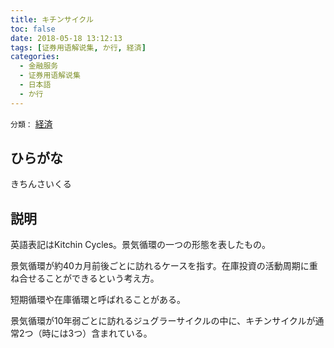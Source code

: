 ```yaml
---
title: キチンサイクル
toc: false
date: 2018-05-18 13:12:13
tags: [证券用语解说集, か行, 経済]
categories:
  - 金融服务
  - 证券用语解说集
  - 日本語
  - か行
---
```


`分類：` [経済](/tags/経済/)

## ひらがな

きちんさいくる

## 説明

英語表記はKitchin Cycles。景気循環の一つの形態を表したもの。

景気循環が約40カ月前後ごとに訪れるケースを指す。在庫投資の活動周期に重ね合せることができるという考え方。

短期循環や在庫循環と呼ばれることがある。

景気循環が10年弱ごとに訪れるジュグラーサイクルの中に、キチンサイクルが通常2つ（時には3つ）含まれている。
